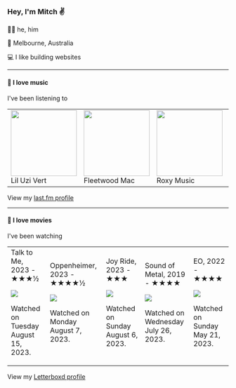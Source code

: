 <article><h3>Hey, I&#x27;m Mitch ✌️</h3><section><p>🙆‍♂️ he, him</p><p>📍 Melbourne, Australia</p><p>💻 I like building websites</p></section><hr/><section><h4>💽 I love music</h4><p>I&#x27;ve been listening to</p><table><tbody><td><img src="https://lastfm.freetls.fastly.net/i/u/174s/374f28bd1f6051b761023401691e12fe.png" height="150px" alt="" role="presentation"/><br/>Lil Uzi Vert</td><td><img src="https://lastfm.freetls.fastly.net/i/u/174s/0b4716b42466ffa893ad3e3ab824318b.png" height="150px" alt="" role="presentation"/><br/>Fleetwood Mac</td><td><img src="https://lastfm.freetls.fastly.net/i/u/174s/254b715c587f42dbc25cbed0e3cda61e.png" height="150px" alt="" role="presentation"/><br/>Roxy Music</td><td><img src="https://lastfm.freetls.fastly.net/i/u/174s/b53fb2972136d3b4807ade225392e246.png" height="150px" alt="" role="presentation"/><br/>Fred again..</td><td><img src="https://lastfm.freetls.fastly.net/i/u/174s/185fd54a14148c2747c7925fd8c79a87.png" height="150px" alt="" role="presentation"/><br/>Beastie Boys</td></tbody></table><span>View my <a href="https://www.last.fm/user/mylsb">last.fm profile</a></span></section><hr/><section><h4>📼 I love movies</h4><p>I&#x27;ve been watching</p><table><tbody><td>Talk to Me, 2023 - ★★★½<br/><span> <p><img src="https://a.ltrbxd.com/resized/film-poster/9/0/8/1/4/4/908144-talk-to-me-0-600-0-900-crop.jpg?v=bf6a2b65cc"/></p> <p>Watched on Tuesday August 15, 2023.</p> </span></td><td>Oppenheimer, 2023 - ★★★★½<br/><span> <p><img src="https://a.ltrbxd.com/resized/film-poster/7/8/4/3/2/8/784328-oppenheimer-0-600-0-900-crop.jpg?v=e3c6e7a32c"/></p> <p>Watched on Monday August 7, 2023.</p> </span></td><td>Joy Ride, 2023 - ★★★<br/><span> <p><img src="https://a.ltrbxd.com/resized/film-poster/7/7/8/1/1/7/778117-joy-ride-0-600-0-900-crop.jpg?v=9f76a25e25"/></p> <p>Watched on Sunday August 6, 2023.</p> </span></td><td>Sound of Metal, 2019 - ★★★★<br/><span> <p><img src="https://a.ltrbxd.com/resized/film-poster/4/3/2/0/0/4/432004-sound-of-metal-0-600-0-900-crop.jpg?v=289acd955b"/></p> <p>Watched on Wednesday July 26, 2023.</p> </span></td><td>EO, 2022 - ★★★★<br/><span> <p><img src="https://a.ltrbxd.com/resized/film-poster/7/0/3/9/4/3/703943-eo-0-600-0-900-crop.jpg?v=2604737383"/></p> <p>Watched on Sunday May 21, 2023.</p> </span></td></tbody></table><span>View my <a href="https://letterboxd.com/myslab/">Letterboxd profile</a></span></section></article>